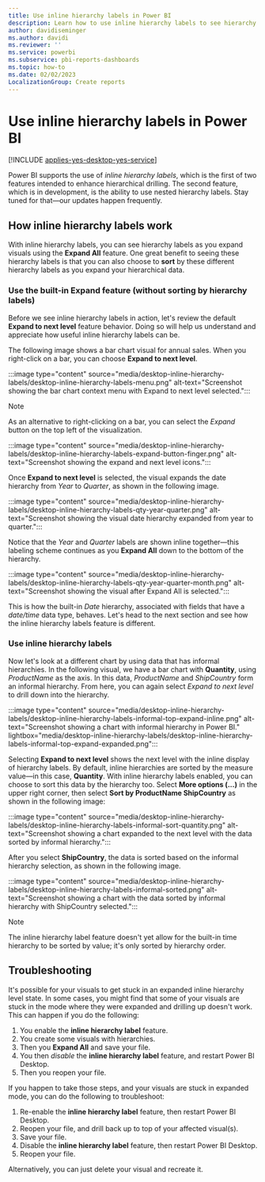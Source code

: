 ```yaml
---
title: Use inline hierarchy labels in Power BI
description: Learn how to use inline hierarchy labels to see hierarchy labels as you expand visuals using the Expand All feature.
author: davidiseminger
ms.author: davidi
ms.reviewer: ''
ms.service: powerbi
ms.subservice: pbi-reports-dashboards
ms.topic: how-to
ms.date: 02/02/2023
LocalizationGroup: Create reports
---
```

# Use inline hierarchy labels in Power BI

[!INCLUDE [applies-yes-desktop-yes-service](../includes/applies-yes-desktop-yes-service.md)]

Power BI supports the use of *inline hierarchy labels*, which is the first of two features intended to enhance hierarchical drilling. The second feature, which is in development, is the ability to use nested hierarchy labels. Stay tuned for that&mdash;our updates happen frequently.

## How inline hierarchy labels work

With inline hierarchy labels, you can see hierarchy labels as you expand visuals using the **Expand All** feature. One great benefit to seeing these hierarchy labels is that you can also choose to **sort** by these different hierarchy labels as you expand your hierarchical data.

### Use the built-in Expand feature (without sorting by hierarchy labels)

Before we see inline hierarchy labels in action, let's review the default **Expand to next level** feature behavior. Doing so will help us understand and appreciate how useful inline hierarchy labels can be.

The following image shows a bar chart visual for annual sales. When you right-click on a bar, you can choose **Expand to next level**.

:::image type="content" source="media/desktop-inline-hierarchy-labels/desktop-inline-hierarchy-labels-menu.png" alt-text="Screenshot showing the bar chart context menu with Expand to next level selected.":::

> [!NOTE]
> As an alternative to right-clicking on a bar, you can select the *Expand* button on the top left of the visualization.

  :::image type="content" source="media/desktop-inline-hierarchy-labels/desktop-inline-hierarchy-labels-expand-button-finger.png" alt-text="Screenshot showing the expand and next level icons.":::

Once **Expand to next level** is selected, the visual expands the date hierarchy from *Year* to *Quarter*, as shown in the following image.

:::image type="content" source="media/desktop-inline-hierarchy-labels/desktop-inline-hierarchy-labels-qty-year-quarter.png" alt-text="Screenshot showing the visual date hierarchy expanded from year to quarter.":::

Notice that the *Year* and *Quarter* labels are shown inline together&mdash;this labeling scheme continues as you **Expand All** down to the bottom of the hierarchy.

:::image type="content" source="media/desktop-inline-hierarchy-labels/desktop-inline-hierarchy-labels-qty-year-quarter-month.png" alt-text="Screenshot showing the visual after Expand All is selected.":::

This is how the built-in *Date* hierarchy, associated with fields that have a *date/time* data type, behaves. Let's head to the next section and see how the inline hierarchy labels feature is different.

### Use inline hierarchy labels

Now let's look at a different chart by using data that has informal hierarchies. In the following visual, we have a bar chart with **Quantity**, using *ProductName* as the axis. In this data, *ProductName* and *ShipCountry* form an informal hierarchy. From here, you can again select *Expand to next level* to drill down into the hierarchy.

:::image type="content" source="media/desktop-inline-hierarchy-labels/desktop-inline-hierarchy-labels-informal-top-expand-inline.png" alt-text="Screenshot showing a chart with informal hierarchy in Power BI." lightbox="media/desktop-inline-hierarchy-labels/desktop-inline-hierarchy-labels-informal-top-expand-expanded.png":::

Selecting **Expand to next level** shows the next level with the inline display of hierarchy labels. By default, inline hierarchies are sorted by the measure value&mdash;in this case, **Quantity**. With inline hierarchy labels enabled, you can choose to sort this data by the hierarchy too. Select **More options (...)** in the upper right corner, then select **Sort by ProductName ShipCountry** as shown in the following image:

:::image type="content" source="media/desktop-inline-hierarchy-labels/desktop-inline-hierarchy-labels-informal-sort-quantity.png" alt-text="Screenshot showing a chart expanded to the next level with the data sorted by informal hierarchy.":::

After you select **ShipCountry**, the data is sorted based on the informal hierarchy selection, as shown in the following image.

:::image type="content" source="media/desktop-inline-hierarchy-labels/desktop-inline-hierarchy-labels-informal-sorted.png" alt-text="Screenshot showing a chart with the data sorted by informal hierarchy with ShipCountry selected.":::

> [!NOTE]
> The inline hierarchy label feature doesn't yet allow for the built-in time hierarchy to be sorted by value; it's only sorted by hierarchy order.
>

## Troubleshooting

It's possible for your visuals to get stuck in an expanded inline hierarchy level state. In some cases, you might find that some of your visuals are stuck in the mode where they were expanded and drilling up doesn't work. This can happen if you do the following:

1. You enable the **inline hierarchy label** feature.
2. You create some visuals with hierarchies.
3. Then you **Expand All** and save your file.
4. You then *disable* the **inline hierarchy label** feature, and restart Power BI Desktop.
5. Then you reopen your file.

If you happen to take those steps, and your visuals are stuck in expanded mode, you can do the following to troubleshoot:

1. Re-enable the **inline hierarchy label** feature, then restart Power BI Desktop.
2. Reopen your file, and drill back up to top of your affected visual(s).
3. Save your file.
4. Disable the **inline hierarchy label** feature, then restart Power BI Desktop.
5. Reopen your file.

Alternatively, you can just delete your visual and recreate it.
